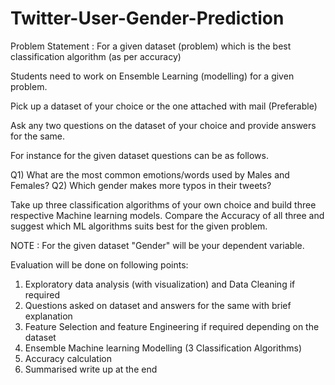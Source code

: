 # Twitter-User-Gender-Prediction
Problem Statement : For a given dataset (problem) which is the best classification algorithm (as per accuracy)

Students need to work on Ensemble Learning (modelling) for a given problem. 
 
Pick up a dataset of your choice or the one attached with mail (Preferable) 

Ask any two questions on the dataset of your choice and provide answers for the same. 

For instance for the given dataset questions can be as follows.

Q1) What are the most common emotions/words used by Males and Females?
Q2) Which gender makes more typos in their tweets?

Take up three classification algorithms of your own choice and build three respective Machine learning models. Compare the Accuracy of all three and suggest which ML algorithms suits best for the given problem.

NOTE  : For the given dataset "Gender" will be your dependent variable.

Evaluation will be done on following points:

1)  Exploratory data analysis (with visualization) and Data Cleaning if required
2) Questions asked on dataset and answers for the same with brief explanation  
3) Feature Selection and feature Engineering if required depending on the dataset
4) Ensemble Machine learning Modelling (3 Classification Algorithms)
5) Accuracy calculation 
6) Summarised write up at the end 
